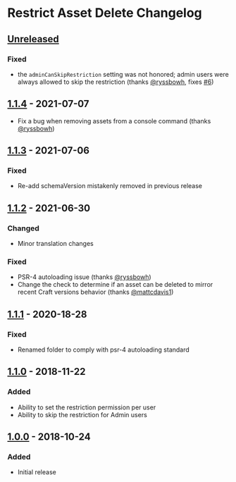 # Restrict Asset Delete Changelog

## [Unreleased]
### Fixed
- the `adminCanSkipRestriction` setting was not honored; admin users were always 
  allowed to skip the restriction (thanks [@ryssbowh][], fixes [#6])


## [1.1.4] - 2021-07-07
- Fix a bug when removing assets from a console command (thanks [@ryssbowh][])


## [1.1.3] - 2021-07-06
### Fixed
- Re-add schemaVersion mistakenly removed in previous release


## [1.1.2] - 2021-06-30
### Changed
- Minor translation changes
### Fixed
- PSR-4 autoloading issue (thanks [@ryssbowh][])
- Change the check to determine if an asset can be deleted to mirror recent
  Craft versions behavior (thanks [@mattcdavis1][])


## [1.1.1] - 2020-18-28
### Fixed
- Renamed folder to comply with psr-4 autoloading standard


## [1.1.0] - 2018-11-22
### Added
- Ability to set the restriction permission per user
- Ability to skip the restriction for Admin users


## [1.0.0] - 2018-10-24
### Added
- Initial release


[@ryssbowh]: https://github.com/ryssbowh
[@mattcdavis1]: https://github.com/mattcdavis1
[#6]: https://github.com/la-haute-societe/craft-restrict-asset-delete/issues/6
[Unreleased]: https://github.com/la-haute-societe/craft-restrict-asset-delete/compare/1.1.4...HEAD
[1.0.0]: https://github.com/la-haute-societe/craft-restrict-asset-delete/releases/tag/1.0.0
[1.1.0]: https://github.com/la-haute-societe/craft-restrict-asset-delete/compare/1.0.0...1.1.0
[1.1.1]: https://github.com/la-haute-societe/craft-restrict-asset-delete/compare/1.1.0...1.1.1
[1.1.2]: https://github.com/la-haute-societe/craft-restrict-asset-delete/compare/1.1.1...1.1.2
[1.1.3]: https://github.com/la-haute-societe/craft-restrict-asset-delete/compare/1.1.2...1.1.3
[1.1.4]: https://github.com/la-haute-societe/craft-restrict-asset-delete/compare/1.1.3...1.1.4
